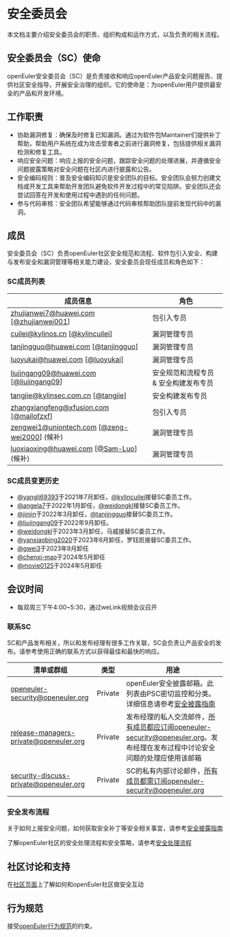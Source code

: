 # 安全委员会

本文档主要介绍安全委员会的职责、组织构成和运作方式，以及负责的相关流程。



## 安全委员会（SC）使命

openEuler安全委员会（SC）是负责接收和响应openEuler产品安全问题报告、提供社区安全指导，开展安全治理的组织。它的使命是：为openEuler用户提供最安全的产品和开发环境。



## 工作职责

+ 协助漏洞修复：确保及时修复已知漏洞。通过为软件包Maintainer们提供补丁帮助，帮助用户系统在成为攻击受害者之前进行漏洞修复，包括提供相关漏洞检测和修复工具。
+ 响应安全问题：响应上报的安全问题，跟踪安全问题的处理进展，并遵循安全问题披露策略对安全问题在社区内进行披露和公告。
+ 安全编码规则：普及安全编码知识是安全团队的目标。安全团队会努力创建文档或开发工具来帮助开发团队避免软件开发过程中的常见陷阱。安全团队还会尝试回答在开发和使用过程中遇到的任何问题。
+ 参与代码审核：安全团队希望能够通过代码审核帮助团队提前发现代码中的漏洞。



## 成员

安全委员会（SC）负责openEuler社区安全规范和流程、软件包引入安全、构建与发布安全和漏洞管理等相关能力建设，安全委员会现任成员和角色如下：

### SC成员列表

| 成员信息                            | 角色    | 
| -------------------------------------- | ------------------------------------------------------------ |
| <zhujianwei7@huawei.com> [[@zhujianwei001](https://gitee.com/zhujianwei001)]       | 包引入专员 |
| <cuilei@kylinos.cn> [[@kylincuilei](https://gitee.com/kylincuilei)] | 漏洞管理专员 |
| <tanjingguo@huawei.com> [[@tanjingguo](https://gitee.com/tanjingguo)] | 漏洞管理专员 | 
| <luoyukai@huawei.com> [[@luoyukai](https://gitee.com/luoyukai)] | 漏洞管理专员 | 
| <liujingang09@huawei.com> [[@liujingang09](https://gitee.com/liujingang09)] | 安全规范和流程专员 & 安全构建发布专员 | 
|  <tangjie@kylinsec.com.cn> [[@tangjie](https://gitee.com/kylntj)] | 安全构建发布专员 | 
|  <zhangxiangfeng@xfusion.com> [[@mailofzxf](https://gitee.com/mailofzxf)] | 包引入专员 | 
|  <zengwei1@uniontech.com> [[@zeng-wei2000](https://gitee.com/zeng-wei2000)] (候补)| 漏洞管理专员 |
|  <luoxiaoxing@huawei.com> [[@Sam-Luo](https://gitee.com/Sam-Luo)] (候补)| 漏洞管理专员 |
 




### SC成员变更历史
- [@yangli69393](https://gitee.com/yangli69393)于2021年7月卸任，[@kylincuilei](https://gitee.com/kylincuilei)接替SC委员工作。
- [@angela7](https://gitee.com/angela7)于2022年1月卸任，[@weidongkl](https://gitee.com/weidongkl)接替SC委员工作。
- [@jinjin](https://gitee.com/jinjin)于2022年3月卸任，[@tanjingguo](https://gitee.com/tanjingguo)接替SC委员工作。
- [@liujingang09](https://gitee.com/liujingang09)于2022年9月卸任。
- [@weidongkl](https://gitee.com/weidongkl)于2023年3月卸任，马威接替SC委员工作。
- [@yanxiaobing2020](https://gitee.com/yanxiaobing2020)于2023年6月卸任，罗钰凯接替SC委员工作。
- [@gwei3](https://gitee.com/gwei3)于2023年9月卸任
- [@chenxi-mao](https://gitee.com/chenxi-mao)于2024年5月卸任
- [@movie0125](https://gitee.com/movie0125)于2024年5月卸任


## 会议时间

- 每双周三下午4:00~5:30，通过weLink视频会议召开



### 联系SC

SC和产品发布相关，所以和发布经理有很多工作关联，SC会负责让产品安全的发布。请参考使用正确的联系方式以获得最佳和最快的响应。

| 清单或群组                             | 类型    | 用途                                                         |
| -------------------------------------- | ------- | ------------------------------------------------------------ |
| openeuler-security@openeuler.org       | Private | openEuler安全披露邮箱。此列表由PSC密切监控和分类。详细信息请参考[安全披露指南](security-disclosure.md) |
| release-managers-private@openeuler.org | Private | 发布经理的私人交流邮件，所有成员都应订阅openeuler-security@openeuler.org。发布经理在发布过程中讨论安全问题的处理应使用该邮箱 |
| security-discuss-private@openeuler.org | Private | SC的私有内部讨论邮件，所有成员都需订阅openeuler-security@openeuler.org |



### 安全发布流程

关于如何上报安全问题，如何获取安全补丁等安全相关事宜，请参考[安全披露指南](security-disclosure.md)

了解openEuler社区的安全处理流程和安全策略，请参考[安全处理流程](security-process.md)



## 社区讨论和支持

在[社区页面](https://openEuler.org)上了解如何和openEuler社区做安全互动



## 行为规范

接受[openEuler行为规范](https://gitee.com/openeuler/community/blob/master/code-of-conduct.md)的约束。
